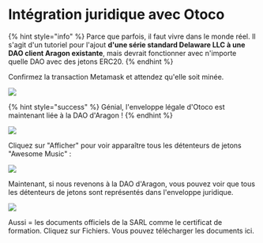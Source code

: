 # Intégration juridique avec Otoco

{% hint style="info" %}
Parce que parfois, il faut vivre dans le monde réel. Il s'agit d'un tutoriel pour l'ajout **d'une série standard Delaware LLC à une DAO client Aragon existante**, mais devrait fonctionner avec n'importe quelle DAO avec des jetons ERC20.
{% endhint %}

Confirmez la transaction Metamask et attendez qu'elle soit minée.

![](https://lh3.googleusercontent.com/3SE87L4YicNC\_HKdT9KalZJXu2I5apLQQsXqt4sN6vHyhyXHTp23oefPcRtbJ681YvTeDz2uHpgtKPoF2QGIzcmf1U2569GOUI0LA8qvPL3kKpOZISYpCcTsPaRpIK8narWQqwfd9KUgoTYWTguk0A)

{% hint style="success" %}
Génial, l'enveloppe légale d'Otoco est maintenant liée à la DAO d'Aragon !
{% endhint %}

![](https://lh4.googleusercontent.com/a7JKZUo0IspMEOhHbxJOdNwJu27Jz8NYcKBdkYZrhQGCpBRMTh-EFHOxKLJaLPL3qDziiM67ilBSFD5ZPFJ-Jbjoq2mWxGDYGp8zQTBihQi2fLMPcnwDswZlxA\_l2ASHHvkueHpQuy1lK29NSa3WXg)

Cliquez sur "Afficher" pour voir apparaître tous les détenteurs de jetons "Awesome Music" :

![](https://lh3.googleusercontent.com/U3U6qAWIzlefNpidi1dEEqXqLmu5XB2dlo7Lq4yRGeaxJiM72lKeUR93OMtAEbxnHrDgTxarq-3QvRz\_Q2JEmSHyFVL4hBFe5hhR9QUd4DMD\_KdlGpxqfU2mJ1ez8Z17KR5KeQao1wu\_7wH62pSnjw)

Maintenant, si nous revenons à la DAO d'Aragon, vous pouvez voir que tous les détenteurs de jetons sont représentés dans l'enveloppe juridique.

![](https://lh4.googleusercontent.com/g-NoIu1y3lP6fLPCptcSmj3szpAZv7rgBYMblACdj12eD-OmzSuJpY5JPGzn5mgoX3O0yugiFqrR1JzCqK0iyD3hkWyu5NQsLetm8Jqv8yOXgbfKN6ordhbXJ0iPEazp5cQdhbpqBLjCiM15xHiWVw)

Aussi = les documents officiels de la SARL comme le certificat de formation. Cliquez sur Fichiers. Vous pouvez télécharger les documents ici.

